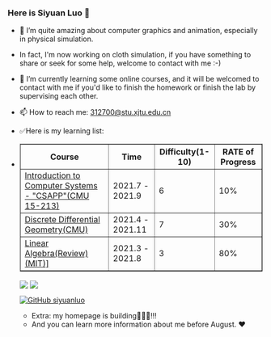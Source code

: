 ### Here is Siyuan Luo 👋
<!--
**siyuanluo/siyuanluo** is a ✨ _special_ ✨ repository because its `README.md` (this file) appears on your GitHub profile.

Here are some ideas to get you started:

- 👯 I’m looking to collaborate on ...
- 🤔 I’m looking for help with ...
- 💬 Ask me about ...

- 😄 Pronouns: ...
- ⚡ Fun fact: ...
-->

- 🔭 I’m quite amazing about computer graphics and animation, especially in physical simulation.
- In fact, I'm now working on cloth simulation, if you have something to share or seek for some help, welcome to contact with me :-)


- 🌱 I’m currently learning some online courses, and it will be welcomed to contact with me if you'd like to finish the homework or finish the lab by supervising each other.
- 📫 How to reach me: 312700@stu.xjtu.edu.cn
- ✅Here is my learning list:
- <table border="1">
    <tr>
        <th>Course</th>
        <th>Time</th>
        <th>Difficulty(1-10)</th>
        <th>RATE of Progress</th>
    </tr>
    <tr>
        <td><a href="http://csapp.cs.cmu.edu/">Introduction to Computer Systems - "CSAPP"(CMU 15-213)</a></td>
        <td>2021.7 - 2021.9 </td>
        <td>6</td>
        <td>10%</td>
    </tr>
    <tr>
        <td><a href="https://brickisland.net/DDGSpring2021/course-description/">Discrete Differential Geometry(CMU)</a></td>
        <td>2021.4 - 2021.11</td>
        <td>7</td>
        <td>30%</td>
    </tr>    
    <tr>
        <td><a href="https://ocw.mit.edu/courses/mathematics/18-06sc-linear-algebra-fall-2011/">Linear Algebra(Review)(MIT)]</a></td>
        <td>2021.3 - 2021.8</td>
        <td>3</td>
        <td>80%</td>
    </tr> 
      
</table>
<p>
<img align="center" src="https://github-readme-stats.vercel.app/api?username=siyuanluo&show_icons=true&theme=radical"/>
<img align="center" src="https://github-readme-stats.vercel.app/api/top-langs/?username=siyuanluo&theme=radical&layout=compact" />
</p>

[![GitHub siyuanluo](https://img.shields.io/github/followers/siyuanluo?label=follower%20github&style=flat-square)](https://github.com/siyuanluo)

- Extra: my homepage is building🔨🔨🔨!!! 
- And you can learn more information about me before August. ❤️
